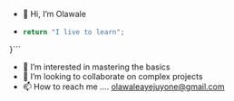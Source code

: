 - 👋 Hi, I’m Olawale
- ```javascript function learningSomethingNewEveryday(Olawale: Name): Purpose {
  return "I live to learn"; 
}```
- 👀 I’m interested in mastering the basics 
- 💞️ I’m looking to collaborate on complex projects
- 📫 How to reach me .... olawaleayejuyone@gmail.com

<!---
walethesolution/walethesolution is a ✨ special ✨ repository because its `README.md` (this file) appears on your GitHub profile.
You can click the Preview link to take a look at your changes.
--->
